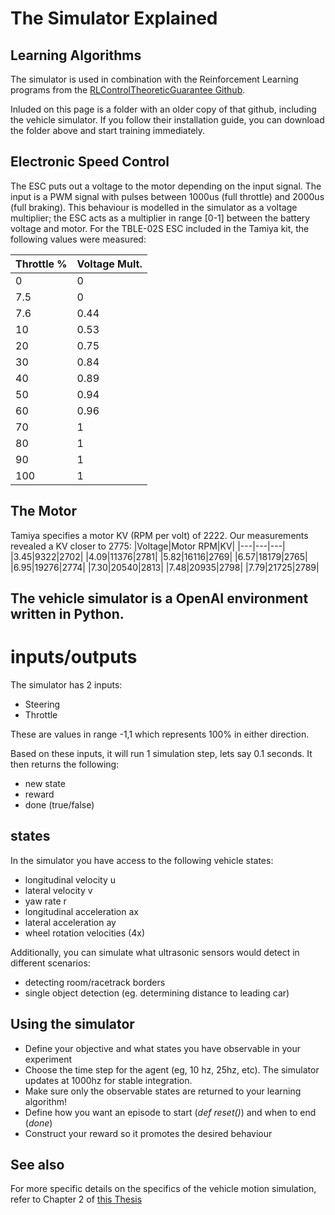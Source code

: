 # The Simulator Explained

## Learning Algorithms
The simulator is used in combination with the Reinforcement Learning programs from the [RLControlTheoreticGuarantee Github](https://github.com/RLControlTheoreticGuarantee/Guarantee_Learning_Control). 

Inluded on this page is a folder with an older copy of that github, including the vehicle simulator. 
If you follow their installation guide, you can download the folder above and start training immediately.

## Electronic Speed Control

The ESC puts out a voltage to the motor depending on the input signal. 
The input is a PWM signal with pulses between 1000us (full throttle) and 2000us (full braking).
This behaviour is modelled in the simulator as a voltage multiplier; the ESC acts as a multiplier in range [0-1] between the battery voltage and motor.
For the TBLE-02S ESC included in the Tamiya kit, the following values were measured:


|Throttle %|Voltage Mult.|
|---|---|
|0|0|
|7.5|0|
|7.6|0.44|
|10|0.53|
|20|0.75|
|30|0.84|
|40|0.89|
|50|0.94|
|60|0.96|
|70|1|
|80|1|
|90|1|
|100|1|

## The Motor
Tamiya specifies a motor KV (RPM per volt) of 2222. Our measurements revealed a KV closer to 2775:
|Voltage|Motor RPM|KV|
|---|---|---|
|3.45|9322|2702|
|4.09|11376|2781|
|5.82|16116|2769|
|6.57|18179|2765|
|6.95|19276|2774|
|7.30|20540|2813|
|7.48|20935|2798|
|7.79|21725|2789|





## The vehicle simulator is a OpenAI environment written in Python. 

# inputs/outputs
The simulator has 2 inputs:
- Steering
- Throttle

These are values in range -1,1 which represents 100% in either direction. 


Based on these inputs, it will run 1 simulation step, lets say 0.1 seconds. It then returns the following:
- new state
- reward
- done (true/false)

## states
In the simulator you have access to the following vehicle states:

- longitudinal velocity u
- lateral velocity v
- yaw rate r
- longitudinal acceleration ax
- lateral acceleration ay
- wheel rotation velocities (4x)

Additionally, you can simulate what ultrasonic sensors would detect in different scenarios:
- detecting room/racetrack borders
- single object detection (eg. determining distance to leading car)

## Using the simulator
- Define your objective and what states you have observable in your experiment
- Choose the time step for the agent (eg, 10 hz, 25hz, etc). The simulator updates at 1000hz for stable integration. 
- Make sure only the observable states are returned to your learning algorithm!
- Define how you want an episode to start (*def reset()*) and when to end (*done*)
- Construct your reward so it promotes the desired behaviour


## See also
For more specific details on the specifics of the vehicle motion simulation, refer to Chapter 2 of [this Thesis](https://repository.tudelft.nl/islandora/object/uuid%3A7bedb60a-ced8-4fcf-97ca-80208861a413)
